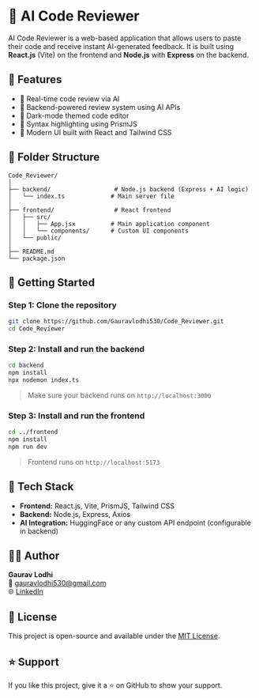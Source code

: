 
# 🤖 AI Code Reviewer

AI Code Reviewer is a web-based application that allows users to paste their code and receive instant AI-generated feedback. It is built using **React.js** (Vite) on the frontend and **Node.js** with **Express** on the backend.

## 🧠 Features

- 📄 Real-time code review via AI
- 🧠 Backend-powered review system using AI APIs
- 🌙 Dark-mode themed code editor
- 🎨 Syntax highlighting using PrismJS
- 🚀 Modern UI built with React and Tailwind CSS

## 📁 Folder Structure

```
Code_Reviewer/
│
├── backend/                  # Node.js backend (Express + AI logic)
│   └── index.ts             # Main server file
│
├── frontend/                 # React frontend
│   ├── src/
│   │   ├── App.jsx          # Main application component
│   │   └── components/      # Custom UI components
│   └── public/
│
├── README.md
└── package.json
```

## 🚀 Getting Started

### Step 1: Clone the repository

```bash
git clone https://github.com/Gauravlodhi530/Code_Reviewer.git
cd Code_Reviewer
```

### Step 2: Install and run the backend

```bash
cd backend
npm install
npx nodemon index.ts
```

> Make sure your backend runs on `http://localhost:3000`

### Step 3: Install and run the frontend

```bash
cd ../frontend
npm install
npm run dev
```

> Frontend runs on `http://localhost:5173`

## 🔧 Tech Stack

- **Frontend:** React.js, Vite, PrismJS, Tailwind CSS
- **Backend:** Node.js, Express, Axios
- **AI Integration:** HuggingFace or any custom API endpoint (configurable in backend)

## 🙋‍♂️ Author

**Gaurav Lodhi**  
📧 gauravlodhi530@gmail.com  
🌐 [LinkedIn](https://www.linkedin.com/in/gauravlodhi530)

## 📄 License

This project is open-source and available under the [MIT License](LICENSE).

## ⭐️ Support

If you like this project, give it a ⭐️ on GitHub to show your support.
